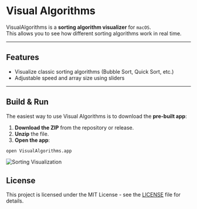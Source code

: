# Visual Algorithms

VisualAlgorithms is a **sorting algorithm visualizer** for `macOS`.  
This allows you to see how different sorting algorithms work in real time.

---

## Features

- Visualize classic sorting algorithms (Bubble Sort, Quick Sort, etc.)
- Adjustable speed and array size using sliders

---

## Build & Run 

The easiest way to use Visual Algorithms is to download the **pre-built app**:

1. **Download the ZIP** from the repository or release.  
2. **Unzip** the file.  
3. **Open the app**:

```bash
open VisualAlgorithms.app
```

![Sorting Visualization](VisualAlgorithms.gif)

## License

This project is licensed under the MIT License - see the [LICENSE](LICENSE) file for details.
